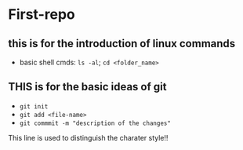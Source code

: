 # First-repo

## this is for the introduction of linux commands
- basic shell cmds: `ls -al`; `cd <folder_name>`

## THIS is for the basic ideas of git
- `git init`
- `git add <file-name>`
- `git commmit -m "description of the changes"`

This line is used to distinguish the charater style!!

